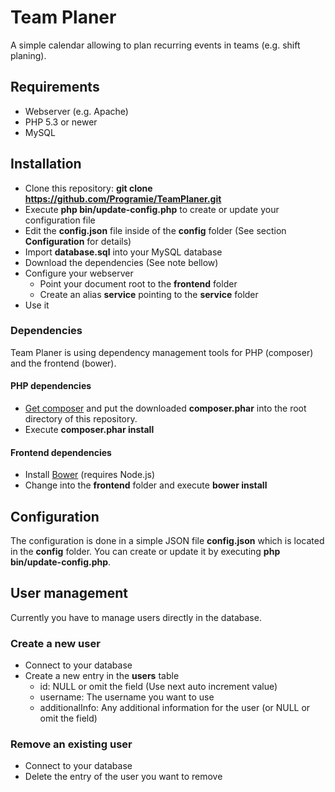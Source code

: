 # Team Planer

A simple calendar allowing to plan recurring events in teams (e.g. shift planing).

## Requirements

   * Webserver (e.g. Apache)
   * PHP 5.3 or newer
   * MySQL

## Installation

   * Clone this repository: **git clone https://github.com/Programie/TeamPlaner.git**
   * Execute **php bin/update-config.php** to create or update your configuration file
   * Edit the **config.json** file inside of the **config** folder (See section **Configuration** for details)
   * Import **database.sql** into your MySQL database
   * Download the dependencies (See note bellow)
   * Configure your webserver
      * Point your document root to the **frontend** folder
      * Create an alias **service** pointing to the **service** folder
   * Use it

### Dependencies

Team Planer is using dependency management tools for PHP (composer) and the frontend (bower).

#### PHP dependencies

   * [Get composer](http://getcomposer.org) and put the downloaded **composer.phar** into the root directory of this repository.
   * Execute **composer.phar install**

#### Frontend dependencies

   * Install [Bower](http://bower.io) (requires Node.js)
   * Change into the **frontend** folder and execute **bower install**

## Configuration

The configuration is done in a simple JSON file **config.json** which is located in the **config** folder. You can create or update it by executing **php bin/update-config.php**.

## User management

Currently you have to manage users directly in the database.

### Create a new user

   * Connect to your database
   * Create a new entry in the **users** table
      * id: NULL or omit the field (Use next auto increment value)
      * username: The username you want to use
      * additionalInfo: Any additional information for the user (or NULL or omit the field)

### Remove an existing user

   * Connect to your database
   * Delete the entry of the user you want to remove